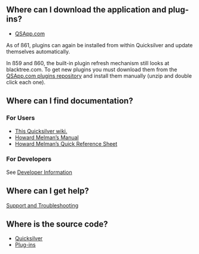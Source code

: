 ## Where can I download the application and plug-ins?

-   [QSApp.com](http://QSApp.com/)

As of ß61, plugins can again be installed from within Quicksilver and
update themselves automatically.

In ß59 and ß60, the built-in plugin refresh mechanism still looks at
blacktree.com. To get new plugins you must download them from the
[QSApp.com plugins repository](http://QSApp.com/plugins/index.php) and
install them manually (unzip and double click each one).

## Where can I find documentation?

### For Users

-   [This Quicksilver wiki.](Main_Page "wikilink")
-   [Howard Melman’s
    Manual](http://mysite.verizon.net/hmelman/Quicksilver.pdf)
-   [Howard Melman’s Quick Reference
    Sheet](http://mysite.verizon.net/hmelman/QSRef.pdf)

### For Developers

See [Developer Information](Developer_Information "wikilink")

## Where can I get help?

[Support and Troubleshooting](Support_and_Troubleshooting "wikilink")

## Where is the source code?

-   [Quicksilver](https://github.com/quicksilver/Quicksilver)
-   [Plug-ins](https://github.com/quicksilver/Plugins)